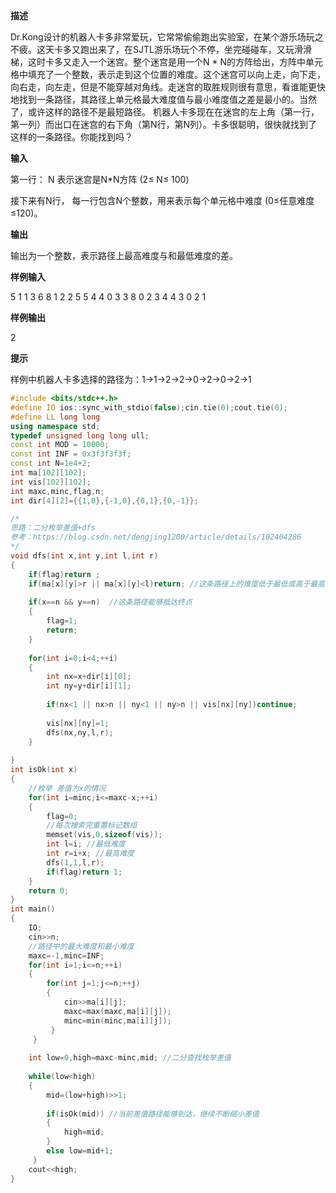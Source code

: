 **描述**

Dr.Kong设计的机器人卡多非常爱玩，它常常偷偷跑出实验室，在某个游乐场玩之不疲。这天卡多又跑出来了，在SJTL游乐场玩个不停，坐完碰碰车，又玩滑滑梯，这时卡多又走入一个迷宫。整个迷宫是用一个N * N的方阵给出，方阵中单元格中填充了一个整数，表示走到这个位置的难度。这个迷宫可以向上走，向下走，向右走，向左走，但是不能穿越对角线。走迷宫的取胜规则很有意思，看谁能更快地找到一条路径，其路径上单元格最大难度值与最小难度值之差是最小的。当然了，或许这样的路径不是最短路径。   机器人卡多现在在迷宫的左上角（第一行，第一列）而出口在迷宫的右下角（第N行，第N列）。卡多很聪明，很快就找到了这样的一条路径。你能找到吗？

**输入**

第一行：     N   表示迷宫是N*N方阵 (2≤ N≤ 100)

接下来有N行，  每一行包含N个整数，用来表示每个单元格中难度 (0≤任意难度≤120)。

**输出**

输出为一个整数，表示路径上最高难度与和最低难度的差。

**样例输入**

5
1 1 3 6 8
1 2 2 5 5
4 4 0 3 3
8 0 2 3 4
4 3 0 2 1

**样例输出**

2

**提示**

样例中机器人卡多选择的路径为：1->1->2->2->0->2->0->2->1





```c++
#include <bits/stdc++.h>
#define IO ios::sync_with_stdio(false);cin.tie(0);cout.tie(0);
#define LL long long
using namespace std;
typedef unsigned long long ull;
const int MOD = 10000;
const int INF = 0x3f3f3f3f;
const int N=1e4+2;
int ma[102][102];
int vis[102][102];
int maxc,minc,flag,n;
int dir[4][2]={{1,0},{-1,0},{0,1},{0,-1}};

/*
思路：二分枚举差值+dfs
参考：https://blog.csdn.net/dengjing1200/article/details/102404286
*/ 
void dfs(int x,int y,int l,int r)
{
	if(flag)return ;
	if(ma[x][y]>r || ma[x][y]<l)return; //这条路径上的难度低于最低或高于最高时，则丢弃
	
	if(x==n && y==n)  //这条路径能够抵达终点 
	{
		flag=1;
		return;
	}
	
	for(int i=0;i<4;++i)
	{
		int nx=x+dir[i][0];
		int ny=y+dir[i][1];
		
		if(nx<1 || nx>n || ny<1 || ny>n || vis[nx][ny])continue;
		
		vis[nx][ny]=1; 
		dfs(nx,ny,l,r);
	}
	
}
int isOk(int x)
{
	//枚举 差值为x的情况 
	for(int i=minc;i<=maxc-x;++i) 
	{
		flag=0;
		//每次搜索完重置标记数组 
		memset(vis,0,sizeof(vis));
		int l=i; //最低难度 
		int r=i+x; //最高难度 
		dfs(1,1,l,r);
		if(flag)return 1;
	}
	return 0;
}
int main()
{
	IO;
 	cin>>n;
 	//路径中的最大难度和最小难度 
 	maxc=-1,minc=INF;
 	for(int i=1;i<=n;++i)
 	{
 		for(int j=1;j<=n;++j)
 		{
 			cin>>ma[i][j];
 			maxc=max(maxc,ma[i][j]);
 			minc=min(minc,ma[i][j]);
		 }
	 }
	
	int low=0,high=maxc-minc,mid; //二分查找枚举差值
	
	while(low<high)
	{
		mid=(low+high)>>1;
		
		if(isOk(mid)) //当前差值路径能够到达，继续不断缩小差值 
		{
			high=mid;
		}
		else low=mid+1;
	 } 
	cout<<high;
}
```



